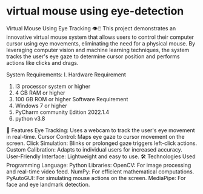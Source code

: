 # virtual mouse using eye-detection
Virtual Mouse Using Eye Tracking 👁️🖱️
This project demonstrates an innovative virtual mouse system that allows users to control their computer cursor using eye movements, eliminating the need for a physical mouse. By leveraging computer vision and machine learning techniques, the system tracks the user's eye gaze to determine cursor position and performs actions like clicks and drags.


System Requirements:
I.  Hardware Requirement
1. I3 processor system or higher
2. 4 GB RAM or higher
3. 100 GB ROM or higher
Software Requirement
1. Windows 7 or higher
2. PyCharm community Edition 2022.1.4
3. python v3.8

📌 Features
Eye Tracking: Uses a webcam to track the user's eye movement in real-time.
Cursor Control: Maps eye gaze to cursor movement on the screen.
Click Simulation: Blinks or prolonged gaze triggers left-click actions.
Custom Calibration: Adapts to individual users for increased accuracy.
User-Friendly Interface: Lightweight and easy to use.
🛠️ Technologies Used
Programming Language: Python
Libraries:
OpenCV: For image processing and real-time video feed.
NumPy: For efficient mathematical computations.
PyAutoGUI: For simulating mouse actions on the screen.
MediaPipe: For face and eye landmark detection.
 
